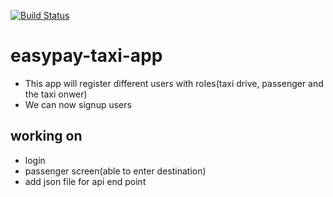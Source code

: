 [![Build Status](https://app.travis-ci.com/amandam2017/easypay-taxi-app.svg?branch=main)](https://app.travis-ci.com/amandam2017/easypay-taxi-app)
# easypay-taxi-app

- This app will register different users with roles(taxi drive, passenger and the taxi onwer)
- We can now signup users

## working on

- login
- passenger screen(able to enter destination)
- add json file for api end point